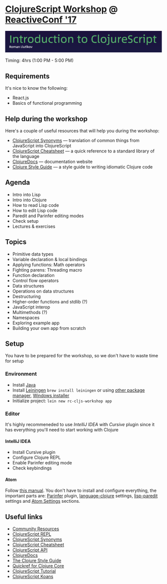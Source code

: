 # [ClojureScript Workshop](https://reactiveconf.com/workshop/introduction-to-clojurescript) @ [ReactiveConf '17](https://reactiveconf.com/2017/)

![](logo.png)

Timing: 4hrs (1:00 PM - 5:00 PM)

## Requirements

It's nice to know the following:

- React.js
- Basics of functional programming

## Help during the workshop

Here's a couple of useful resources that will help you during the workshop:

- [ClojureScript Synonyms](https://kanaka.github.io/clojurescript/web/synonym.html) — translation of common things from JavaScript into ClojureScript
- [ClojureScript Cheatsheet](http://cljs.info/cheatsheet/) — a quick reference to a standard library of the language
- [ClojureDocs](https://clojuredocs.org/) — documentation website
- [Clojure Style Guide](https://github.com/bbatsov/clojure-style-guide) — a style guide to writing idiomatic Clojure code

## Agenda

- Intro into Lisp
- Intro into Clojure
- How to read Lisp code
- How to edit Lisp code
- Paredit and Parinfer editing modes
- Check setup
- Lectures & exercises

## Topics

- Primitive data types
- Variable declaration & local bindings
- Applying functions: Math operators
- Fighting parens: Threading macro
- Function declaration
- Control flow operators
- Data structures
- Operations on data structures
- Destructuring
- Higher-order functions and stdlib (?)
- JavaScript interop
- Multimethods (?)
- Namespaces
- Exploring example app
- Building your own app from scratch

## Setup

You have to be prepared for the workshop, so we don't have to waste time for setup

### Environment

- Install [Java](http://www.oracle.com/technetwork/java/javase/downloads/jdk8-downloads-2133151.html)
- Install [Leiningen](https://leiningen.org/) `brew install leiningen` or using [other package manager](https://github.com/technomancy/leiningen/wiki/Packaging), [Windows installer](https://djpowell.github.io/leiningen-win-installer/)
- Initialize project: `lein new rc-cljs-workshop app`

### Editor

It's highly recommeneded to use _IntelliJ IDEA_ with _Cursive_ plugin since it has everything you'll need to start working with Clojure

#### IntelliJ IDEA

- Install Cursive plugin
- Configure Clojure REPL
- Enable Parinfer editing mode
- Check keybindings

#### Atom

Follow [this manual](https://gist.github.com/jasongilman/d1f70507bed021b48625). You don't have to install and configure everything, the important parts are: [Parinfer](https://github.com/oakmac/atom-parinfer) plugin, [language-clojure](https://gist.github.com/jasongilman/d1f70507bed021b48625#language-clojure) settings, [lisp-paredit](https://gist.github.com/jasongilman/d1f70507bed021b48625#lisp-paredit) settings and [Atom Settings](https://gist.github.com/jasongilman/d1f70507bed021b48625#atom-settings) sections.

## Useful links

- [Community Resources](http://clojure.org/community/resources)
- [ClojureScript REPL](http://jaredforsyth.com/reepl/)
- [ClojureScript Synonyms](https://kanaka.github.io/clojurescript/web/synonym.html)
- [ClojureScript Cheatsheet](http://cljs.info/cheatsheet/)
- [ClojureScript API](http://cljs.github.io/api/)
- [ClojureDocs](https://clojuredocs.org/)
- [The Clojure Style Guide](https://github.com/bbatsov/clojure-style-guide)
- [Quickref for Clojure Core](https://clojuredocs.org/quickref)
- [ClojureScript Tutorial](https://www.niwi.nz/cljs-workshop/)
- [ClojureScript Koans](http://clojurescriptkoans.com/)
